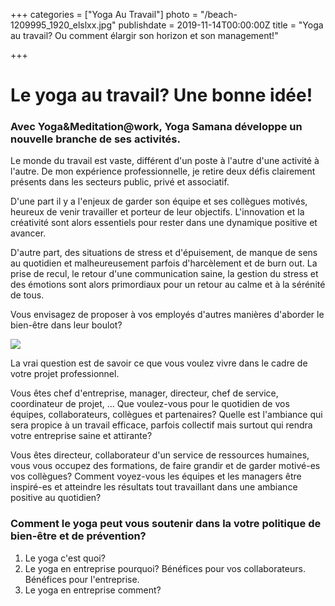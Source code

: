+++
categories = ["Yoga Au Travail"]
photo = "/beach-1209995_1920_elslxx.jpg"
publishdate = 2019-11-14T00:00:00Z
title = "Yoga au travail? Ou comment élargir son horizon et son management!"

+++
# Le yoga au travail? Une bonne idée!

### Avec Yoga&Meditation@work, Yoga Samana développe un nouvelle branche de ses activités.

Le monde du travail est vaste, différent d'un poste à l'autre d'une activité à l'autre. De mon expérience professionnelle, je retire deux défis clairement présents dans les secteurs public, privé et associatif.

D'une part il y a l'enjeux de garder son équipe et ses collègues motivés, heureux de venir travailler et porteur de leur objectifs. L'innovation et la créativité sont alors essentiels pour rester dans une dynamique positive et avancer.

D'autre part, des situations de stress et d'épuisement, de manque de sens au quotidien et malheureusement parfois d'harcèlement et de burn out. La prise de recul, le retour d'une communication saine, la gestion du stress et des émotions sont alors primordiaux pour un retour au calme et à la sérénité de tous.  

Vous envisagez de proposer à vos employés d'autres manières d'aborder le bien-être dans leur boulot?

![](https://res.cloudinary.com/dqu7lbbhg/image/upload/c_scale,dpr_auto,q_70,w_680/v1575800405/AdobeStock_95162238-min_gzlcjr.jpg)

La vrai question est de savoir ce que vous voulez vivre dans le cadre de votre projet professionnel.

Vous êtes chef d'entreprise, manager, directeur, chef de service, coordinateur de projet, ... Que voulez-vous pour le quotidien de vos équipes, collaborateurs, collègues et partenaires? Quelle est l'ambiance qui sera propice à un travail efficace, parfois collectif mais surtout qui rendra votre entreprise saine et attirante?

Vous êtes directeur, collaborateur d'un service de ressources humaines,   vous vous occupez des formations, de faire grandir et de garder motivé-es vos collègues? Comment voyez-vous les équipes et les managers être inspiré-es et atteindre les résultats tout travaillant dans une ambiance positive au quotidien?

### Comment le yoga peut vous soutenir dans la votre politique de bien-être et de prévention?

1. Le yoga c'est quoi?
2. Le yoga en entreprise pourquoi? Bénéfices pour vos collaborateurs. Bénéfices pour l'entreprise.
3. Le yoga en entreprise comment?